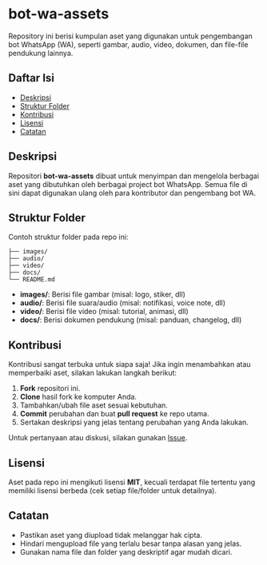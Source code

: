 # bot-wa-assets

Repository ini berisi kumpulan aset yang digunakan untuk pengembangan bot WhatsApp (WA), seperti gambar, audio, video, dokumen, dan file-file pendukung lainnya.

## Daftar Isi

- [Deskripsi](#deskripsi)
- [Struktur Folder](#struktur-folder)
- [Kontribusi](#kontribusi)
- [Lisensi](#lisensi)
- [Catatan](#catatan)

## Deskripsi

Repositori **bot-wa-assets** dibuat untuk menyimpan dan mengelola berbagai aset yang dibutuhkan oleh berbagai project bot WhatsApp. Semua file di sini dapat digunakan ulang oleh para kontributor dan pengembang bot WA.

## Struktur Folder

Contoh struktur folder pada repo ini:
```
├── images/
├── audio/
├── video/
├── docs/
└── README.md
```
- **images/**: Berisi file gambar (misal: logo, stiker, dll)
- **audio/**: Berisi file suara/audio (misal: notifikasi, voice note, dll)
- **video/**: Berisi file video (misal: tutorial, animasi, dll)
- **docs/**: Berisi dokumen pendukung (misal: panduan, changelog, dll)

## Kontribusi

Kontribusi sangat terbuka untuk siapa saja! Jika ingin menambahkan atau memperbaiki aset, silakan lakukan langkah berikut:

1. **Fork** repositori ini.
2. **Clone** hasil fork ke komputer Anda.
3. Tambahkan/ubah file aset sesuai kebutuhan.
4. **Commit** perubahan dan buat **pull request** ke repo utama.
5. Sertakan deskripsi yang jelas tentang perubahan yang Anda lakukan.

Untuk pertanyaan atau diskusi, silakan gunakan [Issue](https://github.com/bot-wa-cotributors/bot-wa-assets/issues).

## Lisensi

Aset pada repo ini mengikuti lisensi **MIT**, kecuali terdapat file tertentu yang memiliki lisensi berbeda (cek setiap file/folder untuk detailnya).

## Catatan

- Pastikan aset yang diupload tidak melanggar hak cipta.
- Hindari mengupload file yang terlalu besar tanpa alasan yang jelas.
- Gunakan nama file dan folder yang deskriptif agar mudah dicari.

